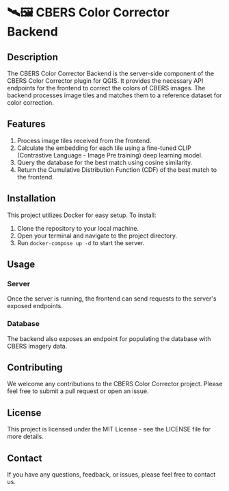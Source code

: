 # 🛰️🖼️ CBERS Color Corrector Backend

## Description

The CBERS Color Corrector Backend is the server-side component of the CBERS Color Corrector plugin for QGIS. It provides the necessary API endpoints for the frontend to correct the colors of CBERS images. The backend processes image tiles and matches them to a reference dataset for color correction.

## Features

1. Process image tiles received from the frontend.
2. Calculate the embedding for each tile using a fine-tuned CLIP (Contrastive Language - Image Pre training) deep learning model.
3. Query the database for the best match using cosine similarity.
4. Return the Cumulative Distribution Function (CDF) of the best match to the frontend.

## Installation

This project utilizes Docker for easy setup. To install:

1. Clone the repository to your local machine.
2. Open your terminal and navigate to the project directory.
3. Run `docker-compose up -d` to start the server.

## Usage

### Server

Once the server is running, the frontend can send requests to the server's exposed endpoints.

### Database

The backend also exposes an endpoint for populating the database with CBERS imagery data.

## Contributing

We welcome any contributions to the CBERS Color Corrector project. Please feel free to submit a pull request or open an issue.

## License

This project is licensed under the MIT License - see the LICENSE file for more details.

## Contact

If you have any questions, feedback, or issues, please feel free to contact us.
